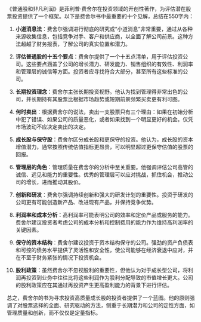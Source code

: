《普通股和非凡利润》是菲利普·费舍尔在投资领域的开创性著作，为评估潜在股票投资提供了一个框架。以下是费舍尔书中最重要的十个见解，总结在550字内：

1. **小道消息法**：费舍尔强调进行彻底的研究或“小道消息”非常重要，通过从各种来源收集信息，包括竞争对手、客户和供应商，以全面了解公司前景。这种方法超越了财务报表，了解公司的真实位置和潜力。

2. **评估普通股的十五个要点**：费舍尔提供了一个十五点清单，用于评估投资公司。这些要点涵盖了公司的增长潜力、研发能力、销售组织的有效性、利润率和管理层的诚信等方面。投资者应寻找符合大部分，甚至所有这些标准的公司。

3. **长期投资理念**：费舍尔主张长期投资视野。他认为找到管理得非常出色的公司，并长期持有其股票比根据市场趋势或短期前景频繁买卖更有利可图。

4. **何时卖出**：根据费舍尔的说法，卖出一支股票只有三个理由：如果在初始分析中犯了错误、如果公司的质量恶化，或者如果找到一个明显更好的机会。仅凭市场波动不应决定卖出的决定。

5. **成长股与保守股**：费舍尔区分成长股和更保守的投资。他认为，成长股的资本增值潜力，通常按照传统估值指标更昂贵，可以明显超过更保守估值的股票的回报。

6. **管理层的角色**：管理质量在费舍尔的分析中至关重要。他强调评估公司高管的诚信、远见和能力的重要性。优秀的管理层可以应对挑战，抓住机会，推动公司的增长，进而推动其股价。

7. **创新和研发**：费舍尔强调持续创新和强大的研发计划的重要性。投资于研发的公司更有可能创造新产品、改进现有产品，并保持竞争优势。

8. **利润率和成本分析**：高利润率可能表明公司的效率和定价产品或服务的能力。费舍尔建议投资者考虑公司的成本分析和控制费用的能力作为维持高利润率的关键因素。

9. **保守的资本结构**：费舍尔建议投资于资本结构保守的公司。强劲的资产负债表和可控的债务水平提供了灵活性和安全性，使公司能够在经济衰退中应对，并在不至于财务紧张的情况下投资机会。

10. **股利政策**：虽然费舍尔不忽视股利的重要性，但他认为对于成长型公司，将利润再投资到业务中往往比将这些利润作为股利分配导致的市值增长更大。公司的股利政策应在其通过再投资产生更高盈利能力的背景下进行评估。

总之，费舍尔的书为寻求投资高质量成长股的投资者提供了一个蓝图。他的原则强调了对股票选择的全面、研究驱动的方法，侧重于长期潜力和公司的定性方面，如管理质量和创新，而不仅仅是定量指标。